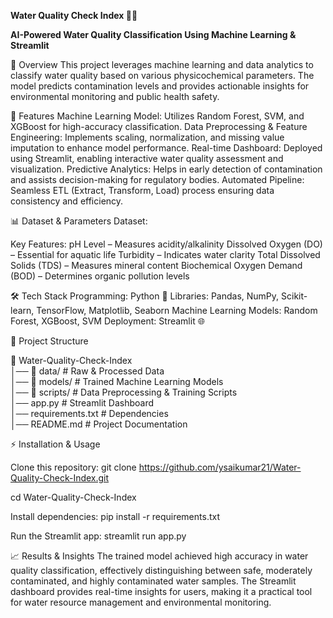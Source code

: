 **Water Quality Check Index 🌊💧**

**AI-Powered Water Quality Classification Using Machine Learning & Streamlit**

📌 Overview
This project leverages machine learning and data analytics to classify water quality based on various physicochemical parameters. The model predicts contamination levels and provides actionable insights for environmental monitoring and public health safety.

🚀 Features
Machine Learning Model: Utilizes Random Forest, SVM, and XGBoost for high-accuracy classification.
Data Preprocessing & Feature Engineering: Implements scaling, normalization, and missing value imputation to enhance model performance.
Real-time Dashboard: Deployed using Streamlit, enabling interactive water quality assessment and visualization.
Predictive Analytics: Helps in early detection of contamination and assists decision-making for regulatory bodies.
Automated Pipeline: Seamless ETL (Extract, Transform, Load) process ensuring data consistency and efficiency.

📊 Dataset & Parameters
Dataset: 

Key Features:
pH Level – Measures acidity/alkalinity
Dissolved Oxygen (DO) – Essential for aquatic life
Turbidity – Indicates water clarity
Total Dissolved Solids (TDS) – Measures mineral content
Biochemical Oxygen Demand (BOD) – Determines organic pollution levels

🛠️ Tech Stack
Programming: Python 🐍
Libraries: Pandas, NumPy, Scikit-learn, TensorFlow, Matplotlib, Seaborn
Machine Learning Models: Random Forest, XGBoost, SVM
Deployment: Streamlit 🌐

📂 Project Structure

📁 Water-Quality-Check-Index  
│── 📂 data/                   # Raw & Processed Data  
│── 📂 models/                 # Trained Machine Learning Models  
│── 📂 scripts/                # Data Preprocessing & Training Scripts  
│── app.py                     # Streamlit Dashboard  
│── requirements.txt           # Dependencies  
│── README.md                  # Project Documentation  

⚡ Installation & Usage

Clone this repository:
git clone https://github.com/ysaikumar21/Water-Quality-Check-Index.git

cd Water-Quality-Check-Index

Install dependencies:
pip install -r requirements.txt

Run the Streamlit app:
streamlit run app.py

📈 Results & Insights
The trained model achieved high accuracy in water quality classification, effectively distinguishing between safe, moderately contaminated, and highly contaminated water samples. The Streamlit dashboard provides real-time insights for users, making it a practical tool for water resource management and environmental monitoring.
